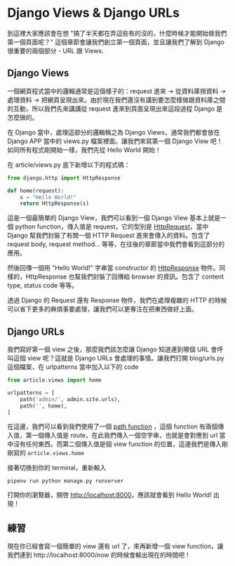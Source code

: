 # Django Views & Django URLs

到這裡大家應該會在想 "搞了半天都在弄這些有的沒的，什麼時候才能開始做我們第一個頁面呢？" 這個章節會讓我們創立第一個頁面，並且讓我們了解到 Django 很重要的兩個部分 - URL 跟 Views.

## Django Views

一個網頁程式當中的邏輯通常是這個樣子的：request 進來 -> 從資料庫撈資料 -> 處理資料 -> 把網頁呈現出來。由於現在我們還沒有講到要怎麼樣做跟資料庫之間的互動，所以我們先來講講從 request 進來到頁面呈現出來這段過程 Django 是怎麼做的。

在 Django 當中，處理這部分的邏輯稱之為 Django Views，通常我們都會放在 Django APP 當中的 views.py 檔案裡面。讓我們來寫第一個 Django View 吧！如同所有程式剛開始一樣，我們先從 Hello World 開始！

在 article/views.py 底下新增以下的程式碼：

```python
from django.http import HttpResponse

def home(request):
    s = "Hello World!"
    return HttpResponse(s)
```

這是一個最簡單的 Django View，我們可以看到一個 Django View 基本上就是一個 python function，傳入值是 request，它的型別是 [HttpRequest](https://docs.djangoproject.com/en/2.0/ref/request-response/#httprequest-objects)，當中 Django 幫我們封裝了有關一個 HTTP Request 進來會傳入的資料。包含了 request body, request method... 等等，在往後的章節當中我們會看到這部分的應用。

然後回傳一個用 "Hello World!" 字串當 constructor 的 [HttpResponse](https://docs.djangoproject.com/en/2.0/ref/request-response/#httpresponse-objects) 物件。同樣的，HttpResponse 也幫我們封裝了回傳給 browser 的資訊。包含了 content type, status code 等等。

透過 Django 的 Request 還有 Response 物件，我們在處理複雜的 HTTP 的時候可以省下更多的麻煩事要處理，讓我們可以更專注在把東西做好上面。

## Django URLs

我們寫好第一個 view 之後，那麼我們該怎麼讓 Django 知道連到哪個 URL 會呼叫這個 view 呢？這就是 Django URLs 會處理的事情。讓我們打開 blog/urls.py 這個檔案，在 urlpatterns 當中加入以下的 code

```python
from article.views import home

urlpatterns = [
    path('admin/', admin.site.urls),
    path('', home),
]
```

在這邊，我們可以看到我們使用了一個 [path function](https://docs.djangoproject.com/en/2.0/ref/urls/#path) ，這個 function 有兩個傳入值，第一個傳入值是 route，在此我們傳入一個空字串，也就是會對應到 url 當中沒有任何東西。而第二個傳入值是個 view function 的位置，這邊我們是傳入剛剛寫的 `article.views.home`

接著切換到你的 terminal，重新輸入

```
pipenv run python manage.py runserver
```

打開你的瀏覽器，開啓 [http://localhost:8000](http://localhost:8000)，應該就會看到 Hello World! 出現！

## 練習

現在你已經會寫一個簡單的 view 還有 url 了，來再新增一個 view function，讓我們連到 http://localhost:8000/now 的時候會輸出現在的時間吧！

